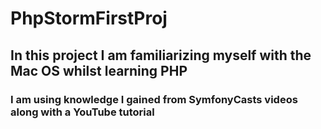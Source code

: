 # PhpStormFirstProj
<h2>In this project I am familiarizing myself with the Mac OS whilst learning PHP</h2>
<h3>I am using knowledge I gained from SymfonyCasts videos along with a YouTube tutorial</h3>
